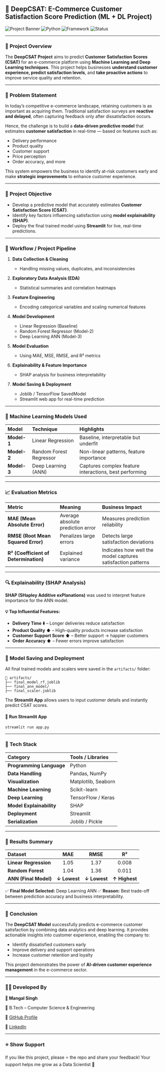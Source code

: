 ## 🧠 **DeepCSAT: E-Commerce Customer Satisfaction Score Prediction (ML + DL Project)**

![Project Banner](https://img.shields.io/badge/Machine%20Learning-Ecommerce-blue?style=for-the-badge)
![Python](https://img.shields.io/badge/Python-3.10+-yellow?style=for-the-badge\&logo=python)
![Framework](https://img.shields.io/badge/TensorFlow%20%7C%20Scikit--Learn-orange?style=for-the-badge\&logo=tensorflow)
![Status](https://img.shields.io/badge/Status-Completed-success?style=for-the-badge)

---

### 📌 **Project Overview**

The **DeepCSAT Project** aims to predict **Customer Satisfaction Scores (CSAT)** for an e-commerce platform using **Machine Learning and Deep Learning techniques**.
This project helps businesses **understand customer experience, predict satisfaction levels**, and **take proactive actions** to improve service quality and retention.

---

### 🎯 **Problem Statement**

In today’s competitive e-commerce landscape, retaining customers is as important as acquiring them.
Traditional satisfaction surveys are **reactive and delayed**, often capturing feedback only after dissatisfaction occurs.

Hence, the challenge is to build a **data-driven predictive model** that estimates **customer satisfaction** in real-time — based on features such as:

* Delivery performance
* Product quality
* Customer support
* Price perception
* Order accuracy, and more

This system empowers the business to identify at-risk customers early and make **strategic improvements** to enhance customer experience.

---

### 🎯 **Project Objective**

* Develop a predictive model that accurately estimates **Customer Satisfaction Score (CSAT)**.
* Identify key factors influencing satisfaction using **model explainability (SHAP)**.
* Deploy the final trained model using **Streamlit** for live, real-time predictions.

---

### 🧩 **Workflow / Project Pipeline**

1. **Data Collection & Cleaning**

   * Handling missing values, duplicates, and inconsistencies
2. **Exploratory Data Analysis (EDA)**

   * Statistical summaries and correlation heatmaps
3. **Feature Engineering**

   * Encoding categorical variables and scaling numerical features
4. **Model Development**

   * Linear Regression (Baseline)
   * Random Forest Regressor (Model-2)
   * Deep Learning ANN (Model-3)
5. **Model Evaluation**

   * Using MAE, MSE, RMSE, and R² metrics
6. **Explainability & Feature Importance**

   * SHAP analysis for business interpretability
7. **Model Saving & Deployment**

   * Joblib / TensorFlow SavedModel
   * Streamlit web app for real-time prediction

---

### 🤖 **Machine Learning Models Used**

| Model       | Technique               | Highlights                                             |
| :---------- | :---------------------- | :----------------------------------------------------- |
| **Model-1** | Linear Regression       | Baseline, interpretable but underfit                   |
| **Model-2** | Random Forest Regressor | Non-linear patterns, feature importance                |
| **Model-3** | Deep Learning (ANN)     | Captures complex feature interactions, best performing |

---

### 📈 **Evaluation Metrics**

| Metric                                | Meaning                           | Business Impact                                             |
| :------------------------------------ | :-------------------------------- | :---------------------------------------------------------- |
| **MAE (Mean Absolute Error)**         | Average absolute prediction error | Measures prediction reliability                             |
| **RMSE (Root Mean Squared Error)**    | Penalizes large errors            | Detects large satisfaction deviations                       |
| **R² (Coefficient of Determination)** | Explained variance                | Indicates how well the model captures satisfaction patterns |

---

### 🔍 **Explainability (SHAP Analysis)**

**SHAP (SHapley Additive exPlanations)** was used to interpret feature importance for the ANN model.

#### 💡 Top Influential Features:

* **Delivery Time ⬇️** – Longer deliveries reduce satisfaction
* **Product Quality ⬆️** – High-quality products increase satisfaction
* **Customer Support Score ⬆️** – Better support → happier customers
* **Order Accuracy ⬆️** – Fewer errors improve satisfaction

---

### 💾 **Model Saving and Deployment**

All final trained models and scalers were saved in the `artifacts/` folder:

```
📁 artifacts/
├── final_model_rf.joblib
├── final_ann_model/
├── final_scaler.joblib
```

The **Streamlit App** allows users to input customer details and instantly predict CSAT scores.

#### 🚀 Run Streamlit App

```bash
streamlit run app.py
```

---

### 🧮 **Tech Stack**

| Category                 | Tools / Libraries   |
| :----------------------- | :------------------ |
| **Programming Language** | Python              |
| **Data Handling**        | Pandas, NumPy       |
| **Visualization**        | Matplotlib, Seaborn |
| **Machine Learning**     | Scikit-learn        |
| **Deep Learning**        | TensorFlow / Keras  |
| **Model Explainability** | SHAP                |
| **Deployment**           | Streamlit           |
| **Serialization**        | Joblib / Pickle     |

---

### 🧾 **Results Summary**

| Dataset               |      MAE     |     RMSE     |       R²      |
| :-------------------- | :----------: | :----------: | :-----------: |
| **Linear Regression** |     1.05     |     1.37     |     0.008     |
| **Random Forest**     |     1.04     |     1.36     |     0.011     |
| **ANN (Final Model)** | **↓ Lowest** | **↓ Lowest** | **↑ Highest** |

✅ **Final Model Selected:** Deep Learning ANN
✅ **Reason:** Best trade-off between prediction accuracy and business interpretability.

---

### 🏁 **Conclusion**

The **DeepCSAT Model** successfully predicts e-commerce customer satisfaction by combining data analytics and deep learning.
It provides actionable insights into customer experience, enabling the company to:

* Identify dissatisfied customers early
* Improve delivery and support operations
* Increase customer retention and loyalty

This project demonstrates the power of **AI-driven customer experience management** in the e-commerce sector.

---

### 👨‍💻 **Developed By**

**👤 Mangal Singh**

📍 B.Tech – Computer Science & Engineering

🔗 [GitHub Profile](https://github.com/mangal-singh001)

💼 [LinkedIn](https://www.linkedin.com/in/mangal-singh001)

---

### ⭐ **Show Support**

If you like this project, please ⭐ the repo and share your feedback!
Your support helps me grow as a Data Scientist 💪


